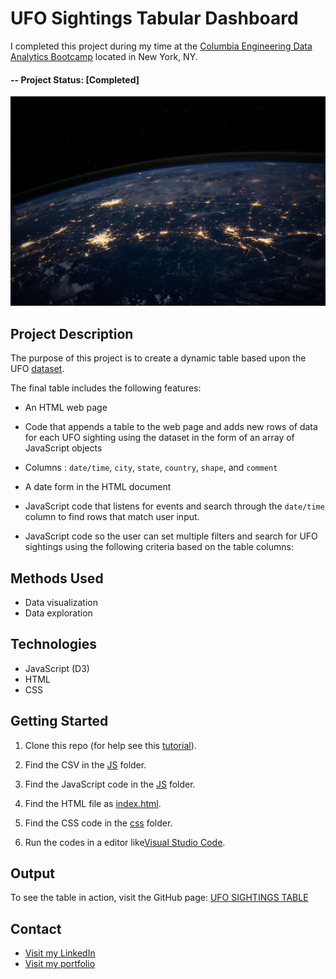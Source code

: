 ﻿# UFO Sightings Tabular Dashboard

I completed this project during my time at the [Columbia Engineering Data Analytics Bootcamp](https://bootcamp.cvn.columbia.edu/data/nyc/landing/?s=Google-Brand&pkw=%2Bdata%20%2Banalytics%20%2Bcolumbia&pcrid=392444639754&pmt=b&utm_source=google&utm_medium=cpc&utm_campaign=%5BS%5D_GRD_Data_Brand_ALL_NYC_BMM_New&utm_term=%2Bdata%20%2Banalytics%20%2Bcolumbia&utm_content=392444639754&s=google&k=%2Bdata%20%2Banalytics%20%2Bcolumbia&gclid=Cj0KCQiA2b7uBRDsARIsAEE9XpFH-2wU0-_7jtxCV_PCkGBR0prlyKtvpF2-nAWU1tO4oYci5h1QStsaAsg5EALw_wcB&gclsrc=aw.ds) located in New York, NY.

#### -- Project Status: [Completed]

![UFO Sighting](static/images/nasa.jpg)

## Project Description

The purpose of this project is to create a dynamic table based upon the UFO [dataset](https://github.com/CarolineDelva/UFOSightingsTabularDashboard-/blob/master/static/js/data.js). 

The final table includes the following features:

- An HTML web page 

- Code that appends a table to the web page and adds new rows of data for each UFO sighting using the dataset in the form of an array of JavaScript objects 

- Columns : `date/time`, `city`, `state`, `country`, `shape`, and `comment` 

- A date form in the HTML document 

- JavaScript code that listens for events and search through the `date/time` column to find rows that match user input.

- JavaScript code so the user can set multiple filters and search for UFO sightings using the following criteria based on the table columns:

 
## Methods Used
* Data visualization
* Data exploration


## Technologies
* JavaScript (D3)
* HTML
* CSS


## Getting Started

1. Clone this repo (for help see this [tutorial](https://help.github.com/articles/cloning-a-repository/)).
2. Find the CSV in the [JS](https://github.com/CarolineDelva/UFOSightingsTabularDashboard-/blob/master/static/js/data.js) folder.

3. Find the JavaScript code in the [JS](https://github.com/CarolineDelva/UFOSightingsTabularDashboard-/blob/master/static/js/app2.js) folder.
4. Find the HTML file as [index.html](https://github.com/CarolineDelva/UFOSightingsTabularDashboard-/blob/master/index.html).
5. Find the CSS code in the [css](https://github.com/CarolineDelva/UFOSightingsTabularDashboard-/tree/master/static/css) folder.
4. Run the codes in a editor like[Visual Studio Code](https://code.visualstudio.com/).

## Output

To see the table in action, visit the GitHub page: [UFO SIGHTINGS TABLE](https://carolinedelva.github.io/UFOSightingsTabularDashboard-/)




## Contact
* [Visit my LinkedIn](https://www.linkedin.com/in/caroline-delva-5184a172/) 
* [Visit my portfolio](https://carolinedelva.github.io/CarolineDelvaPortfolio/) 

